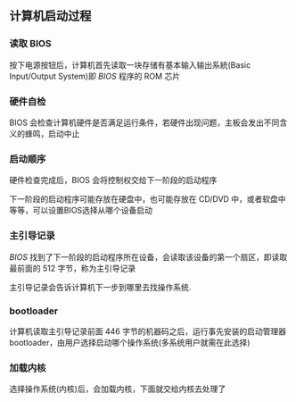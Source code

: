 <!--
 * @Description: 
 * @Version: 1.0
 * @Author: DaLao
 * @Email: dalao_li@163.com
 * @Date: 2021-01-16 17:59:34
 * @LastEditors: DaLao
 * @LastEditTime: 2022-03-27 23:28:57
-->

## 计算机启动过程


### 读取 BIOS

按下电源按钮后，计算机首先读取一块存储有基本输入输出系統(Basic Input/Output System)即 $BIOS$ 程序的 ROM 芯片


### 硬件自检

BIOS 会检查计算机硬件是否满足运行条件，若硬件出现问题，主板会发出不同含义的蜂鸣，启动中止


### 启动顺序

硬件检查完成后，BIOS 会将控制权交给下一阶段的启动程序

下一阶段的启动程序可能存放在硬盘中，也可能存放在 CD/DVD 中，或者软盘中等等，可以设置BIOS选择从哪个设备启动


### 主引导记录

$BIOS$ 找到了下一阶段的启动程序所在设备，会读取该设备的第一个扇区，即读取最前面的 $512$ 字节，称为主引导记录

主引导记录会告诉计算机下一步到哪里去找操作系统.


### bootloader

计算机读取主引导记录前面 $446$ 字节的机器码之后，运行事先安装的启动管理器bootloader，由用户选择启动哪个操作系统(多系统用户就需在此选择)

### 加载内核

选择操作系统(内核)后，会加载内核，下面就交给内核去处理了

